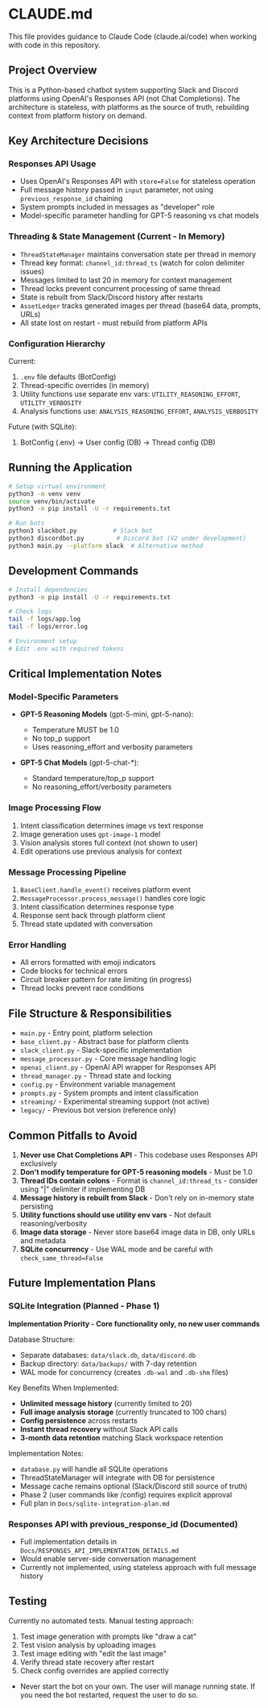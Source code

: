# CLAUDE.md

This file provides guidance to Claude Code (claude.ai/code) when working with code in this repository.

## Project Overview

This is a Python-based chatbot system supporting Slack and Discord platforms using OpenAI's Responses API (not Chat Completions). The architecture is stateless, with platforms as the source of truth, rebuilding context from platform history on demand.

## Key Architecture Decisions

### Responses API Usage
- Uses OpenAI's Responses API with `store=False` for stateless operation
- Full message history passed in `input` parameter, not using `previous_response_id` chaining
- System prompts included in messages as "developer" role
- Model-specific parameter handling for GPT-5 reasoning vs chat models

### Threading & State Management (Current - In Memory)
- `ThreadStateManager` maintains conversation state per thread in memory
- Thread key format: `channel_id:thread_ts` (watch for colon delimiter issues)
- Messages limited to last 20 in memory for context management
- Thread locks prevent concurrent processing of same thread
- State is rebuilt from Slack/Discord history after restarts
- `AssetLedger` tracks generated images per thread (base64 data, prompts, URLs)
- All state lost on restart - must rebuild from platform APIs

### Configuration Hierarchy
Current:
1. `.env` file defaults (BotConfig)
2. Thread-specific overrides (in memory)
3. Utility functions use separate env vars: `UTILITY_REASONING_EFFORT`, `UTILITY_VERBOSITY`
4. Analysis functions use: `ANALYSIS_REASONING_EFFORT`, `ANALYSIS_VERBOSITY`

Future (with SQLite):
1. BotConfig (.env) → User config (DB) → Thread config (DB)

## Running the Application

```bash
# Setup virtual environment
python3 -m venv venv
source venv/bin/activate
python3 -m pip install -U -r requirements.txt

# Run bots
python3 slackbot.py          # Slack bot
python3 discordbot.py         # Discord bot (V2 under development)
python3 main.py --platform slack  # Alternative method
```

## Development Commands

```bash
# Install dependencies
python3 -m pip install -U -r requirements.txt

# Check logs
tail -f logs/app.log
tail -f logs/error.log

# Environment setup
# Edit .env with required tokens
```

## Critical Implementation Notes

### Model-Specific Parameters
- **GPT-5 Reasoning Models** (gpt-5-mini, gpt-5-nano):
  - Temperature MUST be 1.0
  - No top_p support
  - Uses reasoning_effort and verbosity parameters
  
- **GPT-5 Chat Models** (gpt-5-chat-*):
  - Standard temperature/top_p support
  - No reasoning_effort/verbosity parameters

### Image Processing Flow
1. Intent classification determines image vs text response
2. Image generation uses `gpt-image-1` model
3. Vision analysis stores full context (not shown to user)
4. Edit operations use previous analysis for context

### Message Processing Pipeline
1. `BaseClient.handle_event()` receives platform event
2. `MessageProcessor.process_message()` handles core logic
3. Intent classification determines response type
4. Response sent back through platform client
5. Thread state updated with conversation

### Error Handling
- All errors formatted with emoji indicators
- Code blocks for technical errors
- Circuit breaker pattern for rate limiting (in progress)
- Thread locks prevent race conditions

## File Structure & Responsibilities

- `main.py` - Entry point, platform selection
- `base_client.py` - Abstract base for platform clients
- `slack_client.py` - Slack-specific implementation
- `message_processor.py` - Core message handling logic
- `openai_client.py` - OpenAI API wrapper for Responses API
- `thread_manager.py` - Thread state and locking
- `config.py` - Environment variable management
- `prompts.py` - System prompts and intent classification
- `streaming/` - Experimental streaming support (not active)
- `legacy/` - Previous bot version (reference only)

## Common Pitfalls to Avoid

1. **Never use Chat Completions API** - This codebase uses Responses API exclusively
2. **Don't modify temperature for GPT-5 reasoning models** - Must be 1.0
3. **Thread IDs contain colons** - Format is `channel_id:thread_ts` - consider using "|" delimiter if implementing DB
4. **Message history is rebuilt from Slack** - Don't rely on in-memory state persisting
5. **Utility functions should use utility env vars** - Not default reasoning/verbosity
6. **Image data storage** - Never store base64 image data in DB, only URLs and metadata
7. **SQLite concurrency** - Use WAL mode and be careful with `check_same_thread=False`

## Future Implementation Plans

### SQLite Integration (Planned - Phase 1)
**Implementation Priority - Core functionality only, no new user commands**

Database Structure:
- Separate databases: `data/slack.db`, `data/discord.db`
- Backup directory: `data/backups/` with 7-day retention
- WAL mode for concurrency (creates `.db-wal` and `.db-shm` files)

Key Benefits When Implemented:
- **Unlimited message history** (currently limited to 20)
- **Full image analysis storage** (currently truncated to 100 chars)
- **Config persistence** across restarts
- **Instant thread recovery** without Slack API calls
- **3-month data retention** matching Slack workspace retention

Implementation Notes:
- `database.py` will handle all SQLite operations
- ThreadStateManager will integrate with DB for persistence
- Message cache remains optional (Slack/Discord still source of truth)
- Phase 2 (user commands like /config) requires explicit approval
- Full plan in `Docs/sqlite-integration-plan.md`

### Responses API with previous_response_id (Documented)
- Full implementation details in `Docs/RESPONSES_API_IMPLEMENTATION_DETAILS.md`
- Would enable server-side conversation management
- Currently not implemented, using stateless approach with full message history

## Testing

Currently no automated tests. Manual testing approach:
1. Test image generation with prompts like "draw a cat"
2. Test vision analysis by uploading images
3. Test image editing with "edit the last image"
4. Verify thread state recovery after restart
5. Check config overrides are applied correctly
- Never start the bot on your own. The user will manage running state. If you need the bot restarted, request the user to do so.